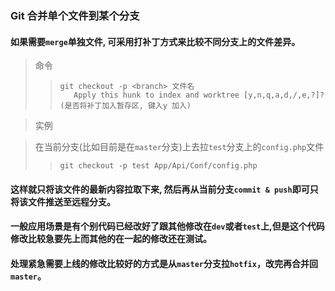 ### Git 合并单个文件到某个分支

#### 如果需要`merge`单独文件, 可采用打补丁方式来比较不同分支上的文件差异。 

>命令
>>```
>>git checkout -p <branch> 文件名
>>    Apply this hunk to index and worktree [y,n,q,a,d,/,e,?]? (是否将补丁加入暂存区, 键入y 加入)
>>```

>实例

>在当前分支(比如目前是在`master`分支)上去拉`test`分支上的`config.php`文件
>>```
>>git checkout -p test App/Api/Conf/config.php
>>```

#### 这样就只将该文件的最新内容拉取下来, 然后再从当前分支`commit & push`即可只将该文件推送至远程分支。
#### 一般应用场景是有**个别**代码已经改好了跟其他修改在`dev`或者`test`上,但是这个代码修改比较急要先上而其他的在一起的修改还在测试。
#### 处理紧急需要上线的修改比较好的方式是从`master`分支拉`hotfix`，改完再合并回`master`。